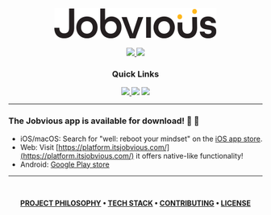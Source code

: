 <p align="center">
<img src="thumbnail_logo.svg" alt="It's Jobvious" />
</p>

<div align='center'>

<a href='https://github.com/Jobvious/app/releases'>
  
<img src='https://img.shields.io/github/v/release/Jobvious/app?color=%23FDD835&label=version&style=for-the-badge'>
  
</a>
  
<a href='https://github.com/Jobvious/app/blob/main/LICENSE'>
  
<img src='https://img.shields.io/github/license/Jobvious/app?style=for-the-badge'>
  
</a>
  
</div>

<div align='center'>
  
### Quick Links
  
<a href='https://itsjobvious.com'>
  
<img src='https://img.shields.io/badge/HOMEPAGE-gray?style=for-the-badge'>
  
</a>

<img src='https://img.shields.io/badge/RESEARCH-blue?style=for-the-badge'>

<img src='https://img.shields.io/badge/CASE STUDY-green?style=for-the-badge'>
  
</div>

---

### The Jobvious app is available for download! 🥳 🚀

- iOS/macOS: Search for "well: reboot your mindset" on the [iOS app store](https://apps.apple.com/us/app/jobvious/id6451385463).
- Web: Visit [https://platform.itsjobvious.com/](https://platform.itsjobvious.com/) it offers native-like functionality!
- Android: [Google Play store](https://play.google.com/store/apps/details?id=com.splitreef.jobviouslive&pcampaignid=web_share)

---

<br />

<div align="center">

**[PROJECT PHILOSOPHY](https://github.com/Jobvious) •
[TECH STACK](https://github.com/Jobvious) •
[CONTRIBUTING](https://github.com/Jobvious) •
[LICENSE](https://github.com/Jobvious/.github/blob/main/LICENSE)**

</div>
